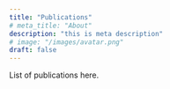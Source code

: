 ```yaml
---
title: "Publications"
# meta_title: "About"
description: "this is meta description"
# image: "/images/avatar.png"
draft: false
--- 
```


List of publications here.